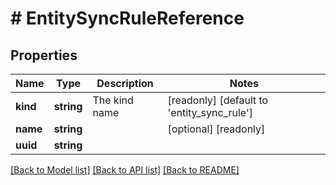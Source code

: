 # # EntitySyncRuleReference

## Properties

Name | Type | Description | Notes
------------ | ------------- | ------------- | -------------
**kind** | **string** | The kind name | [readonly] [default to 'entity_sync_rule']
**name** | **string** |  | [optional] [readonly]
**uuid** | **string** |  |

[[Back to Model list]](../../README.md#models) [[Back to API list]](../../README.md#endpoints) [[Back to README]](../../README.md)
